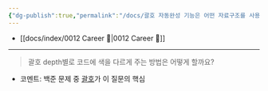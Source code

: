 ```yaml
---
{"dg-publish":true,"permalink":"/docs/괄호 자동완성 기능은 어떤 자료구조를 사용할까요/","title":"괄호 자동완성 기능은 어떤 자료구조를 사용할까요"}
---
```


- [[docs/index/0012 Career 💼\|0012 Career 💼]]
---

> 괄호 depth별로 코드에 색을 다르게 주는 방법은 어떻게 할까요?

- 코멘트: 백준 문제 중 [괄호](https://www.acmicpc.net/problem/9012)가 이 질문의 핵심
